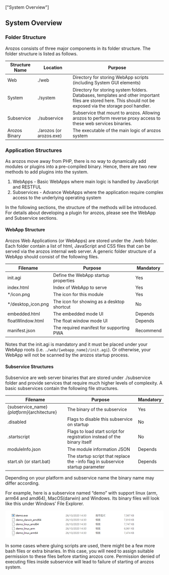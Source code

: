 ["System Overview"]

## System Overview

### Folder Structure

Arozos consists of three major components in its folder structure. The folder structure is listed as follows.

| Structure Name | Location                 | Purpose                                                      |
| -------------- | ------------------------ | ------------------------------------------------------------ |
| Web            | ./web                    | Directory for storing WebApp scripts (including System GUI elements) |
| System         | ./system                 | Directory for storing system folders. Databases, templates and other important files are stored here. This should not be exposed via the storage pool handler. |
| Subservice     | ./subservice             | Subservice that mount to arozos. Allowing arozos to perform reverse proxy access to these web services binaries. |
| Arozos Binary  | ./arozos (or arozos.exe) | The executable of the main logic of arozos system            |

### Application Structures

As arozos move away from PHP, there is no way to dynamically add modules or plugins into a pre-compiled binary. Hence, there are two new methods to add plugins into the system. 

1. WebApps - Basic WebApps where main logic is handled by JavaScript and RESTFUL
2. Subservices - Advance WebApps where the application require complex access to the underlying operating system

In the following sections, the structure of the methods will be introduced. For details about developing a plugin for arozos, please see the WebApp and Subservice sections.



#### WebApp Structure

Arozos Web Applications (or WebApps) are stored under the ./web folder. Each folder contain a list of html, JavaScript and CSS files that can be served via the arozos internal web server. A generic folder structure of a WebApp should consist of the following files.

| Filename           | Purpose                                    | Mandatory |
| ------------------ | ------------------------------------------ | --------- |
| init.agi           | Define the WebApp startup properties       | Yes       |
| index.html         | Index of WebApp to serve                   | Yes       |
| */icon.png         | The icon for this module                   | Yes       |
| */desktop_icon.png | The icon for showing as a desktop shortcut | No        |
| embedded.html      | The embedded mode UI                       | Depends   |
| floatWindow.html   | The float window mode UI                   | Depends   |
| manifest.json      | The required manifest for supporting PWA   | Recommend |

Notes that the init.agi is mandatory and it must be placed under your WebApp roots (i.e. ```./web/{webapp_name}/init.agi```). Or otherwise, your WebApp will not be scanned by the arozos startup process.

#### Subservice Structures

Subservice are web server binaries that are stored under ./subservice folder and provide services that require much higher levels of complexity. A basic subservices contain the following file structures.



| Filename                                    | Purpose                                                      | Mandatory |
| ------------------------------------------- | ------------------------------------------------------------ | --------- |
| {subservice_name}_{platform}_{architecture} | The binary of the subservice                                 | Yes       |
| .disabled                                   | Flags to disable this subservice on startup                  | No        |
| .startscript                                | Flags to load start script for registration instead of the binary itself | No        |
| moduleInfo.json                             | The module information JSON                                  | Depends   |
| start.sh (or start.bat)                     | The startup script that replace the -info flag in subservice startup parameter | Depends   |



Depending on your platform and subservice name the binary name may differ according. 

For example, here is a subservice named “demo” with support linux (arm, arm64 and amd64), MacOS(darwin) and Windows. Its binary files will look like this under Windows’ File Explorer.

![2020-12-06_16-23-58](../../img/started/5/2020-12-06_16-23-58.png)



In some cases where gluing scripts are used, there might be a few more bash files or extra binaries. In this case, you will need to assign suitable permission to these files before starting arozos core. Permission denied of executing files inside subservice will lead to failure of starting of arozos system. 